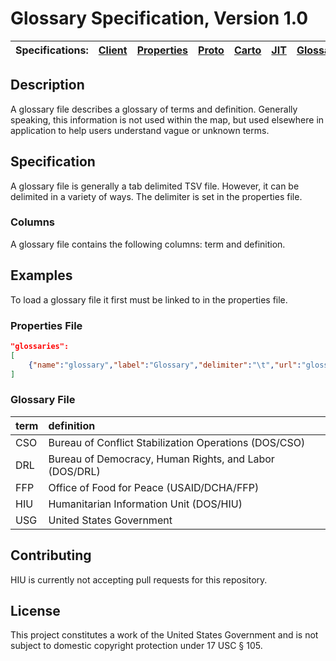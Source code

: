 Glossary Specification, Version 1.0
================

| Specifications: | [Client](https://github.com/state-hiu/cybergis-client-spec/blob/master/1.0/README.md) | [Properties](https://github.com/state-hiu/cybergis-client-spec/blob/master/1.0/cybergis-client-spec-properties-1.0.md) | [Proto](https://github.com/state-hiu/cybergis-client-spec/blob/master/1.0/cybergis-client-spec-proto-1.0.md) | [Carto](https://github.com/state-hiu/cybergis-client-spec/blob/master/1.0/cybergis-client-spec-carto-1.0.md) | [JIT](https://github.com/state-hiu/cybergis-client-spec/blob/master/1.0/cybergis-client-spec-jit-1.0.md) | [Glossaries](https://github.com/state-hiu/cybergis-client-spec/blob/master/1.0/cybergis-client-spec-glossary-1.0.md) | [Bookmarks](https://github.com/state-hiu/cybergis-client-spec/blob/master/1.0/cybergis-client-spec-bookmarks-1.0.md) |
| ---- |  ---- |  ---- |  ---- |  ---- |  ---- |   ---- |   ---- |

## Description

A glossary file describes a glossary of terms and definition. Generally speaking, this information is not used within the map, but used elsewhere in application to help users understand vague or unknown terms.


## Specification

A glossary file is generally a tab delimited TSV file.  However, it can be delimited in a variety of ways.  The delimiter is set in the properties file.

### Columns

A glossary file contains the following columns: term and definition.

## Examples

To load a glossary file it first must be linked to in the properties file.

### Properties File

```JSON
"glossaries":
[
	{"name":"glossary","label":"Glossary","delimiter":"\t","url":"glossaries/glossary.tsv"}
]
```

### Glossary File

| term  | definition                                                |
| ---- |:------------------------------------------------------     |
| CSO   | Bureau of Conflict Stabilization Operations (DOS/CSO)     |
| DRL   | Bureau of Democracy, Human Rights, and Labor (DOS/DRL)    |
| FFP   | Office of Food for Peace (USAID/DCHA/FFP)                 |
| HIU   | Humanitarian Information Unit (DOS/HIU)                   |
| USG   | United States Government                                  |

## Contributing

HIU is currently not accepting pull requests for this repository.

## License
This project constitutes a work of the United States Government and is not subject to domestic copyright protection under 17 USC § 105.
